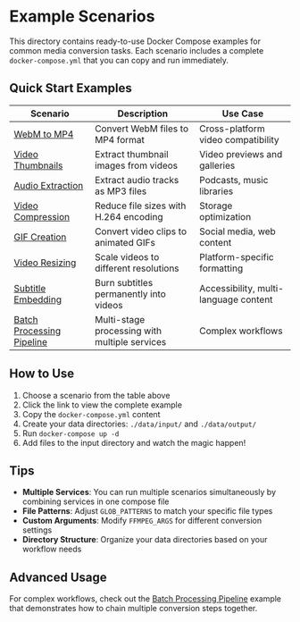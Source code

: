 # Example Scenarios

This directory contains ready-to-use Docker Compose examples for common media conversion tasks. Each scenario includes a complete `docker-compose.yml` that you can copy and run immediately.

## Quick Start Examples

| Scenario | Description | Use Case |
|----------|-------------|----------|
| [WebM to MP4](./webm-to-mp4.md) | Convert WebM files to MP4 format | Cross-platform video compatibility |
| [Video Thumbnails](./video-thumbnails.md) | Extract thumbnail images from videos | Video previews and galleries |
| [Audio Extraction](./audio-extraction.md) | Extract audio tracks as MP3 files | Podcasts, music libraries |
| [Video Compression](./video-compression.md) | Reduce file sizes with H.264 encoding | Storage optimization |
| [GIF Creation](./gif-creation.md) | Convert video clips to animated GIFs | Social media, web content |
| [Video Resizing](./video-resizing.md) | Scale videos to different resolutions | Platform-specific formatting |
| [Subtitle Embedding](./subtitle-embedding.md) | Burn subtitles permanently into videos | Accessibility, multi-language content |
| [Batch Processing Pipeline](./batch-processing-pipeline.md) | Multi-stage processing with multiple services | Complex workflows |

## How to Use

1. Choose a scenario from the table above
2. Click the link to view the complete example
3. Copy the `docker-compose.yml` content
4. Create your data directories: `./data/input/` and `./data/output/`
5. Run `docker-compose up -d`
6. Add files to the input directory and watch the magic happen!

## Tips

- **Multiple Services**: You can run multiple scenarios simultaneously by combining services in one compose file
- **File Patterns**: Adjust `GLOB_PATTERNS` to match your specific file types
- **Custom Arguments**: Modify `FFMPEG_ARGS` for different conversion settings
- **Directory Structure**: Organize your data directories based on your workflow needs

## Advanced Usage

For complex workflows, check out the [Batch Processing Pipeline](./batch-processing-pipeline.md) example that demonstrates how to chain multiple conversion steps together.